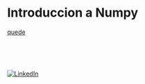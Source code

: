 # Introduccion a Numpy
[quede ](https://youtu.be/Rlo9M4dAPTg?list=PLg9145ptuAij_8zYgMeqwOV8ABwRYLuR3&t=2)

<br>
<br>
<br>

[![LinkedIn](https://img.shields.io/badge/LinkedIn-Martin_Ferraguti-0077B5?style=for-the-badge&logo=linkedin&logoColor=white&labelColor=101010)](https://www.linkedin.com/in/martin-ferraguti/)
